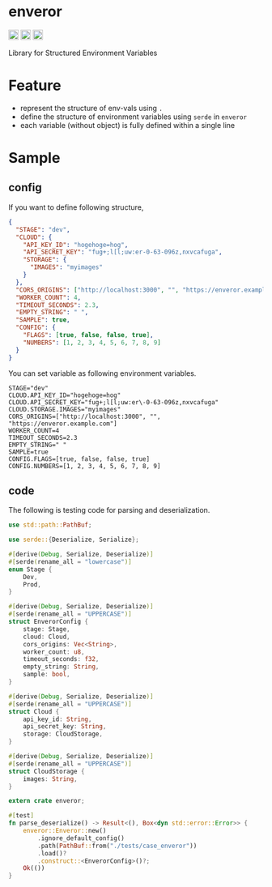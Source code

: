 # enveror

[<img alt="github" src="https://img.shields.io/badge/github-ysuzuki19/enveror-8da0cb?style=for-the-badge&labelColor=555555&logo=github" height="20">](https://github.com/ysuzuki19/enveror-rs)
[<img alt="crates.io" src="https://img.shields.io/crates/v/enveror.svg?style=for-the-badge&color=fc8d62&logo=rust" height="20">](https://crates.io/crates/enveror)
[<img alt="docs.rs" src="https://img.shields.io/badge/docs.rs-enveror-66c2a5?style=for-the-badge&labelColor=555555&logo=docs.rs" height="20">](https://docs.rs/enveror)

Library for Structured Environment Variables

# Feature

- represent the structure of env-vals using `.`
- define the structure of environment variables using `serde` in `enveror`
- each variable (without object) is fully defined within a single line

# Sample

## config

If you want to define following structure,

```json
{
  "STAGE": "dev",
  "CLOUD": {
    "API_KEY_ID": "hogehoge=hog",
    "API_SECRET_KEY": "fug+;l[l;uw:er-0-63-096z,nxvcafuga",
    "STORAGE": {
      "IMAGES": "myimages"
    }
  },
  "CORS_ORIGINS": ["http://localhost:3000", "", "https://enveror.example.com"],
  "WORKER_COUNT": 4,
  "TIMEOUT_SECONDS": 2.3,
  "EMPTY_STRING": " ",
  "SAMPLE": true,
  "CONFIG": {
    "FLAGS": [true, false, false, true],
    "NUMBERS": [1, 2, 3, 4, 5, 6, 7, 8, 9]
  }
}
```

You can set variable as following environment variables.

```
STAGE="dev"
CLOUD.API_KEY_ID="hogehoge=hog"
CLOUD.API_SECRET_KEY="fug+;l[l;uw:er\-0-63-096z,nxvcafuga"
CLOUD.STORAGE.IMAGES="myimages"
CORS_ORIGINS=["http://localhost:3000", "", "https://enveror.example.com"]
WORKER_COUNT=4
TIMEOUT_SECONDS=2.3
EMPTY_STRING=" "
SAMPLE=true
CONFIG.FLAGS=[true, false, false, true]
CONFIG.NUMBERS=[1, 2, 3, 4, 5, 6, 7, 8, 9]
```

## code

The following is testing code for parsing and deserialization.

```rust
use std::path::PathBuf;

use serde::{Deserialize, Serialize};

#[derive(Debug, Serialize, Deserialize)]
#[serde(rename_all = "lowercase")]
enum Stage {
    Dev,
    Prod,
}

#[derive(Debug, Serialize, Deserialize)]
#[serde(rename_all = "UPPERCASE")]
struct EnverorConfig {
    stage: Stage,
    cloud: Cloud,
    cors_origins: Vec<String>,
    worker_count: u8,
    timeout_seconds: f32,
    empty_string: String,
    sample: bool,
}

#[derive(Debug, Serialize, Deserialize)]
#[serde(rename_all = "UPPERCASE")]
struct Cloud {
    api_key_id: String,
    api_secret_key: String,
    storage: CloudStorage,
}

#[derive(Debug, Serialize, Deserialize)]
#[serde(rename_all = "UPPERCASE")]
struct CloudStorage {
    images: String,
}

extern crate enveror;

#[test]
fn parse_deserialize() -> Result<(), Box<dyn std::error::Error>> {
    enveror::Enveror::new()
        .ignore_default_config()
        .path(PathBuf::from("./tests/case_enveror"))
        .load()?
        .construct::<EnverorConfig>()?;
    Ok(())
}
```
